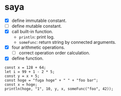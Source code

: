 # saya

* [x] define immutable constant.
* [ ] define mutable constant.
* [x] call built-in function.
  * `println`: print log.
  * `someFunc`: return string by connected arguments.
* [x] four arithmetic operations.
  * [ ] correct operation order calculation.
* [x] define function.

```
const x = 128 + 64;
let i = 99 + 1 - 2 * 5;
const y = x + 5;
const hoge = "fuga hoge" + " " + "foo bar";
const x = hoge;
println(hoge, "1", 10, y, x, someFunc("foo", 42));
```
